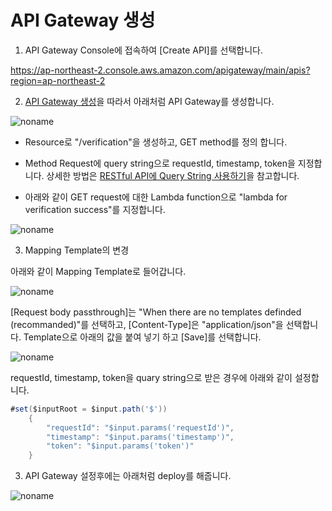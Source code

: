 # API Gateway 생성 

1) API Gateway Console에 접속하여 [Create API]를 선택합니다.

https://ap-northeast-2.console.aws.amazon.com/apigateway/main/apis?region=ap-northeast-2

2) [API Gateway 생성](https://github.com/brotheroak/apigw-rest-querystring/blob/main/create-apigw.md)을 따라서 아래처럼 API Gateway를 생성합니다. 

![noname](https://user-images.githubusercontent.com/52392004/175080942-d74b2cf0-1df6-410f-94d7-81b1f2dfe1a6.png)

- Resource로 "/verification"을 생성하고, GET method를 정의 합니다.

- Method Request에 query string으로 requestId, timestamp, token을 지정합니다. 상세한 방법은 [RESTful API에 Query String 사용하기](https://github.com/kyopark2014/apigw-rest-querystring/blob/main/query-string.md)을 참고합니다. 

- 아래와 같이 GET request에 대한 Lambda function으로 "lambda for verification success"를 지정합니다. 

![noname](https://user-images.githubusercontent.com/52392004/175081931-a8802ed2-dd3f-4f56-949a-ba2a0171f7f8.png)

3) Mapping Template의 변경

아래와 같이 Mapping Template로 들어갑니다. 

![noname](https://user-images.githubusercontent.com/52392004/175243091-cbce669b-c8ac-4891-bc50-ec6b88f98af9.png)





[Request body passthrough]는 "When there are no templates definded (recommanded)"를 선택하고, [Content-Type]은 "application/json"을 선택합니다. Template으로 아래의 값을 붙여 넣기 하고 [Save]를 선택합니다. 

![noname](https://user-images.githubusercontent.com/52392004/175228033-be9b09f7-fab6-48b9-8a54-2cde2f1d3d6a.png)

requestId, timestamp, token을 quary string으로 받은 경우에 아래와 같이 설정합니다. 

```java
#set($inputRoot = $input.path('$'))
    {
        "requestId": "$input.params('requestId')",
        "timestamp": "$input.params('timestamp')",
        "token": "$input.params('token')"
    }
```

3) API Gateway 설정후에는 아래처럼 deploy를 해줍니다.

![noname](https://user-images.githubusercontent.com/52392004/175082934-b31d82c6-9525-4241-a270-424038784678.png)
